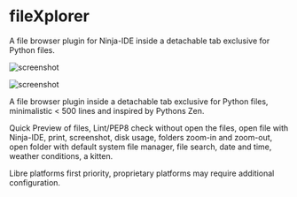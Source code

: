 fileXplorer
===========

A file browser plugin for Ninja-IDE inside a detachable tab exclusive for Python files.

![screenshot](https://lh3.googleusercontent.com/-lRQ2PZHyXek/UQLxAQejpHI/AAAAAAAACTQ/RgH-fwDlEm0/s750/filexplorer.jpg)

![screenshot](https://lh3.googleusercontent.com/-tkcPs32dm3E/UQalsAfV-GI/AAAAAAAACU0/mMOS7XxVdCI/s643/filexplorer-listcomprehension-search.jpg)

A file browser plugin inside a detachable tab exclusive for Python files, minimalistic < 500 lines and inspired by Pythons Zen.

Quick Preview of files, Lint/PEP8 check without open the files, open file with Ninja-IDE, print, screenshot, disk usage, folders zoom-in and zoom-out, open folder with default system file manager, file search, date and time, weather conditions, a kitten.

Libre platforms first priority, proprietary platforms may require additional configuration.
